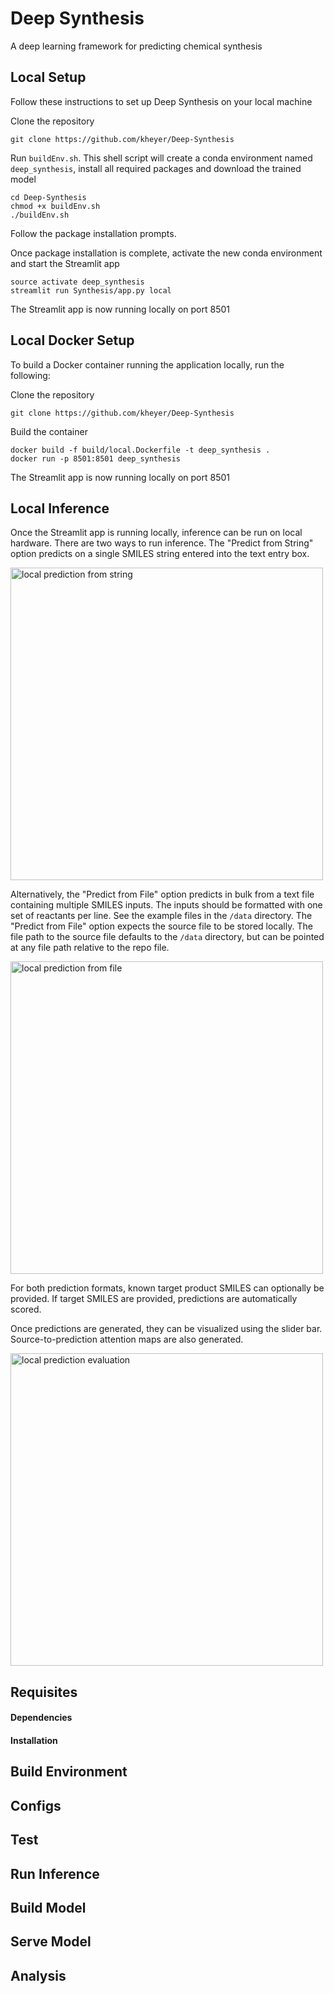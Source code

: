 # Deep Synthesis
A deep learning framework for predicting chemical synthesis

## Local Setup

Follow these instructions to set up Deep Synthesis on your local machine

Clone the repository

    git clone https://github.com/kheyer/Deep-Synthesis

Run `buildEnv.sh`. This shell script will create a conda environment named `deep_synthesis`, install all required packages and download the trained model

    cd Deep-Synthesis
    chmod +x buildEnv.sh
    ./buildEnv.sh

Follow the package installation prompts.

Once package installation is complete, activate the new conda environment and start the Streamlit app

    source activate deep_synthesis
    streamlit run Synthesis/app.py local

The Streamlit app is now running locally on port 8501

## Local Docker Setup

To build a Docker container running the application locally, run the following:

Clone the repository

    git clone https://github.com/kheyer/Deep-Synthesis
    
Build the container

    docker build -f build/local.Dockerfile -t deep_synthesis .
    docker run -p 8501:8501 deep_synthesis

The Streamlit app is now running locally on port 8501


## Local Inference

Once the Streamlit app is running locally, inference can be run on local hardware. There are two ways to run inference. The "Predict from String" option predicts on a single SMILES string entered into the text entry box.

<img src="https://github.com/kheyer/Deep-Synthesis/blob/main_setup_branch/media/local_prediction_1.png" width="500" alt="local prediction from string">

Alternatively, the "Predict from File" option predicts in bulk from a text file containing multiple SMILES inputs. The inputs should be formatted with one set of reactants per line. See the example files in the `/data` directory. The "Predict from File" option expects the source file to be stored locally. The file path to the source file defaults to the `/data` directory, but can be pointed at any file path relative to the repo file.

<img src="https://github.com/kheyer/Deep-Synthesis/blob/main_setup_branch/media/local_prediction_2.png" width="500" alt="local prediction from file">

For both prediction formats, known target product SMILES can optionally be provided. If target SMILES are provided, predictions are automatically scored.

Once predictions are generated, they can be visualized using the slider bar. Source-to-prediction attention maps are also generated.

<img src="https://github.com/kheyer/Deep-Synthesis/blob/main_setup_branch/media/local_prediction_3.png" width="500" alt="local prediction evaluation">

## Requisites

#### Dependencies

#### Installation

## Build Environment

## Configs

## Test

## Run Inference

## Build Model

## Serve Model

## Analysis
